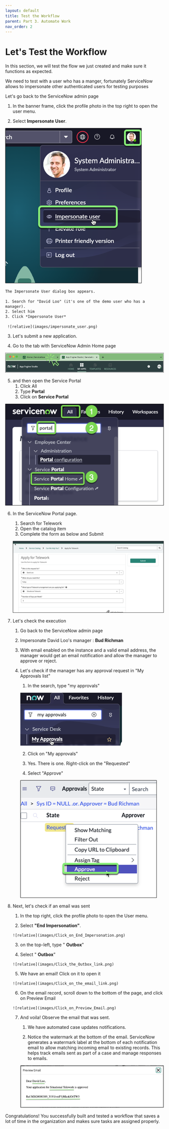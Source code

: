 ```yaml
---
layout: default
title: Test the Workflow
parent: Part 3. Automate Work
nav_order: 2
---
```

# Let's Test the Workflow

In this section, we will test the flow we just created and make sure it functions as expected.

We need to test with a user who has a manger, fortunately ServiceNow allows to impersonate other authenticated users for testing purposes

Let's go back to the ServiceNow admin page

1. In the banner frame, click the profile photo in the top right to open the user menu.

2. Select  **Impersonate User**.

 ![relative](images/Select_Impersonate_User.png)

    The Impersonate User dialog box appears.

    1. Search for "David Loo" (it's one of the demo user who has a manager).
    2. Select him
    3. Click *Impersonate User*

     ![relative](images/impersonate_user.png)

3. Let's submit a new application.

4. Go to the tab with ServiceNow Admin Home page

 ![relative](../go_to_the_Home_tab.png)

5. and then open the Service Portal
    1. Click All
    2. Type **Portal**
    3. Click on **Service Portal**

 ![relative](../open_portal.png)

6. In the ServiceNow Portal page.
    1. Search for Telework
    2. Open the catalog item
    3. Complete the form as below and Submit

   ![relative](images/catalog_item_form.png)

4. Let's check the execution

    1. Go back to the ServiceNow admin page
    2. Impersonate David Loo's manager : **Bud Richman**
    3. With email enabled on the instance and a valid email address, the manager would get an email notification and allow the manager to approve or reject.
    4. Let's check if the manager has any approval request in "My Approvals list"
        1. In the search, type "my approvals"

         ![relative](images/Search_My_Approvals.png)

        2. Click on "My approvals"

        3. Yes. There is one. Right-click on the "Requested"

        4. Select "Approve"

         ![relative](images/Select_Approve.png)


5. Next, let's check if an email was sent

      1. In the top right, click the profile photo to open the User menu.

      2. Select  **"End Impersonation"**.

       ![relative](images/Click_on_End_Impersonation.png)

      3. on the top-left, type " **Outbox**"

      4. Select " **Outbox**"

       ![relative](images/Click_the_Outbox_link.png)

      5. We have an email! Click on it to open it

       ![relative](images/Click_on_the_email_link.png)

      6. On the email record, scroll down to the bottom of the page, and click on Preview Email

       ![relative](images/Click_on_Preview_Email.png)

      7. And voila! Observe the email that was sent.

          1. We have automated case updates notifications.

          2. Notice the watermark at the bottom of the email. ServiceNow generates a watermark label at the bottom of each notification email to allow matching incoming email to existing records. This helps track emails sent as part of a case and manage responses to emails.

           ![relative](images/Preview_Email_Telework.png)

Congratulations! You successfully built and tested a workflow that saves a lot of time in the organization and makes sure tasks are assigned properly.